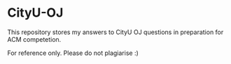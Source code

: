 # CityU-OJ

This repository stores my answers to CityU OJ questions in preparation for ACM competetion.

For reference only. Please do not plagiarise :)
